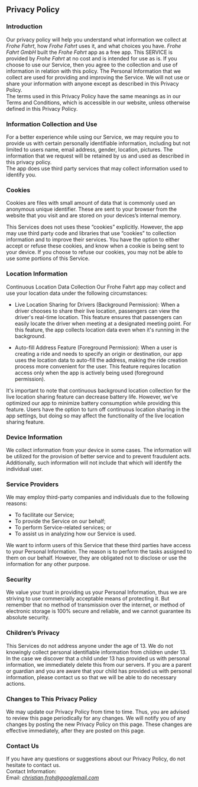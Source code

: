 Privacy Policy  
----------------

### Introduction  
Our privacy policy will help you understand what information we collect at *Frohe Fahrt*, how *Frohe Fahrt* uses it, and what choices you have.
*Frohe Fahrt GmbH* built the *Frohe Fahrt* app as a free app. This SERVICE is provided by *Frohe Fahrt* at no cost and is intended for use as is.
If you choose to use our Service, then you agree to the collection and use of information in  relation with this policy. The Personal Information that we collect are used for providing and improving the Service. We will not use or share your information with anyone except as described in this Privacy Policy.  
The terms used in this Privacy Policy have the same meanings as in our Terms and Conditions, which is accessible in our website, unless otherwise  defined in this Privacy Policy.

### Information Collection and Use  
For a better experience while using our Service, we may require you to provide us with certain personally identifiable information, including but not limited to users name, email address, gender, location, pictures. The information that we request will be retained by us and used as described in this privacy policy.  
The app does use third party services that may collect information used to identify you. 

### Cookies  
Cookies are files with small amount of data that is commonly used an anonymous unique identifier. These are sent to your browser from the website that you visit and are stored on your devices’s internal memory.  

This Services does not uses these “cookies” explicitly. However, the app may use third party code and libraries that use “cookies” to collection information and to improve their services. You have the option  to either accept or refuse these cookies, and know when a cookie is being sent to your device. If you choose to refuse our cookies, you may not be able to use some portions of this Service.  

### Location Information  
Continuous Location Data Collection
Our Frohe Fahrt app may collect and use your location data under the following circumstances:

* Live Location Sharing for Drivers (Background Permission): When a driver chooses to share their live location, passengers can view the driver's real-time location. This feature ensures that passengers can easily locate the driver when meeting at a designated meeting point. For this feature, the app collects location data even when it's running in the background.

* Auto-fill Address Feature (Foreground Permission): When a user is creating a ride and needs to specify an origin or destination, our app uses the location data to auto-fill the address, making the ride creation process more convenient for the user. This feature requires location access only when the app is actively being used (foreground permission).

It's important to note that continuous background location collection for the live location sharing feature can decrease battery life. However, we've optimized our app to minimize battery consumption while providing this feature. Users have the option to turn off continuous location sharing in the app settings, but doing so may affect the functionality of the live location sharing feature.

### Device Information  
We collect information from your device in some cases. The information will be utilized for the provision of better service and to prevent fraudulent acts. Additionally, such information will not include that which will identify the individual user.  

### Service Providers  
We may employ third-party companies and individuals due to the following reasons:  
* To facilitate our Service;
* To provide the Service on our behalf;
* To perform Service-related services; or
* To assist us in analyzing how our Service is used.  

We want to inform users of this Service that these third parties have access to your Personal Information. The reason is to perform the tasks assigned to them on our behalf. However, they are obligated not to disclose or use the information for any other purpose.  

### Security  
We value your trust in providing us your Personal Information, thus we are striving to use commercially acceptable means of protecting it. But remember that no method of transmission over  the internet, or method of electronic storage is 100% secure and reliable, and we cannot guarantee its absolute security.  

### Children’s Privacy  
This Services do not address anyone under the age of 13. We do not knowingly collect personal identifiable information from children under 13. In the case we discover that a child under 13 has provided us with personal information, we immediately delete this from our servers. If you  are  a  parent  or  guardian and you are aware that your child has provided us with personal information, please contact us so that we will be able to do necessary actions.  

### Changes to This Privacy Policy  
We may update our Privacy Policy from time to time. Thus, you are advised to review this page periodically for any changes. We will notify you of any changes by posting the new Privacy Policy on this page. These changes are effective immediately, after they are posted on this page.  

### Contact Us  
If you have any questions or suggestions about our Privacy Policy, do not hesitate to contact us.  
Contact Information:  
Email: *christian.froh@googlemail.com*  
